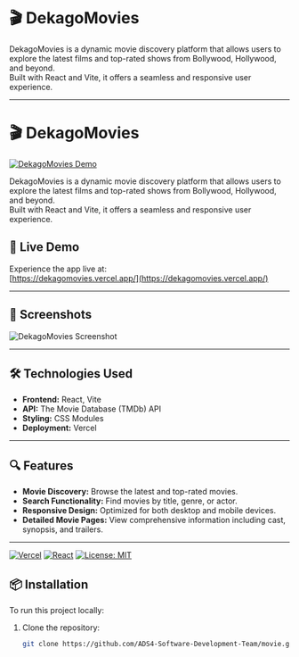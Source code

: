 # 🎬 DekagoMovies

DekagoMovies is a dynamic movie discovery platform that allows users to explore the latest films and top-rated shows from Bollywood, Hollywood, and beyond.  
Built with React and Vite, it offers a seamless and responsive user experience.

---

# 🎬 DekagoMovies

[![DekagoMovies Demo](assets/dekago.gif)](https://dekagomovies.vercel.app/)

DekagoMovies is a dynamic movie discovery platform that allows users to explore the latest films and top-rated shows from Bollywood, Hollywood, and beyond.  
Built with React and Vite, it offers a seamless and responsive user experience.


## 🚀 Live Demo

Experience the app live at:  
[https://dekagomovies.vercel.app/](https://dekagomovies.vercel.app/)

---

## 📸 Screenshots

![DekagoMovies Screenshot](https://dekagomovies.vercel.app/assets/images/screenshot.png)

---

## 🛠️ Technologies Used

- **Frontend:** React, Vite
- **API:** The Movie Database (TMDb) API
- **Styling:** CSS Modules
- **Deployment:** Vercel

---

## 🔍 Features

- **Movie Discovery:** Browse the latest and top-rated movies.
- **Search Functionality:** Find movies by title, genre, or actor.
- **Responsive Design:** Optimized for both desktop and mobile devices.
- **Detailed Movie Pages:** View comprehensive information including cast, synopsis, and trailers.

---
[![Vercel](https://img.shields.io/badge/Live-DekagoMovies-blue)](https://dekagomovies.vercel.app/)
[![React](https://img.shields.io/badge/React-17.0.2-blue?logo=react)](https://reactjs.org/)
[![License: MIT](https://img.shields.io/badge/License-MIT-green)](LICENSE)


## 📦 Installation

To run this project locally:

1. Clone the repository:

   ```bash
   git clone https://github.com/ADS4-Software-Development-Team/movie.git
